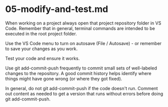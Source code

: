 # 05-modify-and-test.md

When working on a project always open that project repository folder in VS Code. 
Remember that in general, terminal commands are intended to be executed in the root project folder. 

Use the VS Code menu to turn on autosave (File / Autosave) - or remember to save your changes as you work. 

Test your code and ensure it works. 

Use git add-commit-push frequently to commit small sets of well-labeled changes to the repository. A good commit history helps identify where things might have gone wrong (or where they got fixed).

In general, do not git add-commit-push if the code doesn't run. Comment out content as needed to get a version that runs without errors before doing git add-commit-push. 


